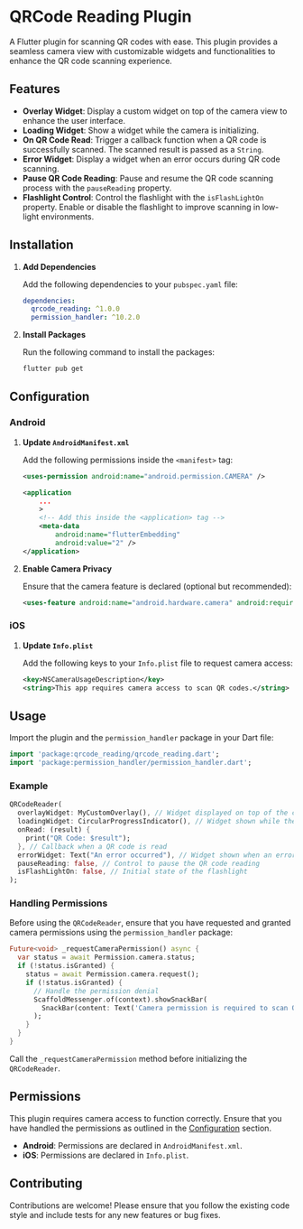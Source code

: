 # QRCode Reading Plugin

A Flutter plugin for scanning QR codes with ease. This plugin provides a seamless camera view with customizable widgets and functionalities to enhance the QR code scanning experience.

## Features

- **Overlay Widget**: Display a custom widget on top of the camera view to enhance the user interface.
- **Loading Widget**: Show a widget while the camera is initializing.
- **On QR Code Read**: Trigger a callback function when a QR code is successfully scanned. The scanned result is passed as a `String`.
- **Error Widget**: Display a widget when an error occurs during QR code scanning.
- **Pause QR Code Reading**: Pause and resume the QR code scanning process with the `pauseReading` property.
- **Flashlight Control**: Control the flashlight with the `isFlashLightOn` property. Enable or disable the flashlight to improve scanning in low-light environments.

## Installation

1. **Add Dependencies**

   Add the following dependencies to your `pubspec.yaml` file:

   ```yaml
   dependencies:
     qrcode_reading: ^1.0.0
     permission_handler: ^10.2.0
   ```

2. **Install Packages**

   Run the following command to install the packages:

   ```bash
   flutter pub get
   ```

## Configuration

### Android

1. **Update `AndroidManifest.xml`**

   Add the following permissions inside the `<manifest>` tag:

   ```xml
   <uses-permission android:name="android.permission.CAMERA" />
   
   <application
       ...
       >
       <!-- Add this inside the <application> tag -->
       <meta-data
           android:name="flutterEmbedding"
           android:value="2" />
   </application>
   ```

2. **Enable Camera Privacy**

   Ensure that the camera feature is declared (optional but recommended):

   ```xml
   <uses-feature android:name="android.hardware.camera" android:required="false" />
   ```

### iOS

1. **Update `Info.plist`**

   Add the following keys to your `Info.plist` file to request camera access:

   ```xml
   <key>NSCameraUsageDescription</key>
   <string>This app requires camera access to scan QR codes.</string>
   ```

## Usage

Import the plugin and the `permission_handler` package in your Dart file:

```dart
import 'package:qrcode_reading/qrcode_reading.dart';
import 'package:permission_handler/permission_handler.dart';
```

### Example

```dart
QRCodeReader(
  overlayWidget: MyCustomOverlay(), // Widget displayed on top of the camera view
  loadingWidget: CircularProgressIndicator(), // Widget shown while the camera is loading
  onRead: (result) {
    print("QR Code: $result");
  }, // Callback when a QR code is read
  errorWidget: Text("An error occurred"), // Widget shown when an error occurs
  pauseReading: false, // Control to pause the QR code reading
  isFlashLightOn: false, // Initial state of the flashlight
);
```

### Handling Permissions

Before using the `QRCodeReader`, ensure that you have requested and granted camera permissions using the `permission_handler` package:

```dart
Future<void> _requestCameraPermission() async {
  var status = await Permission.camera.status;
  if (!status.isGranted) {
    status = await Permission.camera.request();
    if (!status.isGranted) {
      // Handle the permission denial
      ScaffoldMessenger.of(context).showSnackBar(
        SnackBar(content: Text('Camera permission is required to scan QR codes')),
      );
    }
  }
}
```

Call the `_requestCameraPermission` method before initializing the `QRCodeReader`.

## Permissions

This plugin requires camera access to function correctly. Ensure that you have handled the permissions as outlined in the [Configuration](#configuration) section.

- **Android**: Permissions are declared in `AndroidManifest.xml`.
- **iOS**: Permissions are declared in `Info.plist`.

## Contributing

Contributions are welcome! Please ensure that you follow the existing code style and include tests for any new features or bug fixes.
